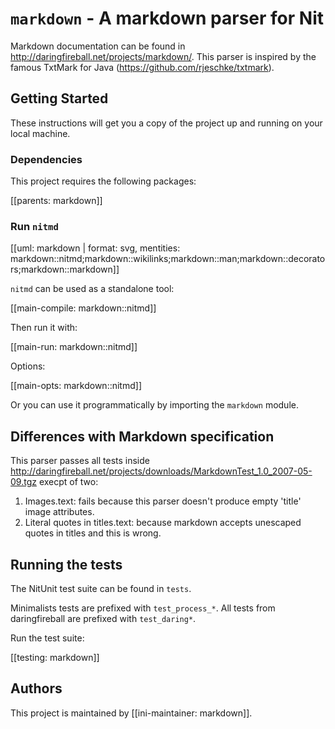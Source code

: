 # `markdown` - A markdown parser for Nit

Markdown documentation can be found in http://daringfireball.net/projects/markdown/.
This parser is inspired by the famous TxtMark for Java (https://github.com/rjeschke/txtmark).

## Getting Started

These instructions will get you a copy of the project up and running on your local machine.

### Dependencies

This project requires the following packages:

[[parents: markdown]]

### Run `nitmd`

[[uml: markdown | format: svg, mentities: markdown::nitmd;markdown::wikilinks;markdown::man;markdown::decorators;markdown::markdown]]

`nitmd` can be used as a standalone tool:

[[main-compile: markdown::nitmd]]

Then run it with:

[[main-run: markdown::nitmd]]

Options:

[[main-opts: markdown::nitmd]]

Or you can use it programmatically by importing the `markdown` module.

## Differences with Markdown specification

This parser passes all tests inside http://daringfireball.net/projects/downloads/MarkdownTest_1.0_2007-05-09.tgz execpt of two:

1. Images.text: fails because this parser doesn't produce empty 'title' image attributes.
2. Literal quotes in titles.text: because markdown accepts unescaped quotes in titles and this is wrong.

## Running the tests

The NitUnit test suite can be found in `tests`.

Minimalists tests are prefixed with `test_process_*`. All tests from daringfireball are prefixed with `test_daring*`.

Run the test suite:

[[testing: markdown]]

## Authors

This project is maintained by [[ini-maintainer: markdown]].
